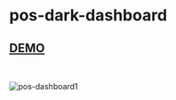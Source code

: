 # pos-dark-dashboard

## [DEMO](https://pos-dark-dashboard.netlify.app/)

<br/> 

![pos-dashboard1](https://user-images.githubusercontent.com/88406720/150643603-8c100e7f-2d48-4c35-993e-e4ec62de08a4.JPG)
